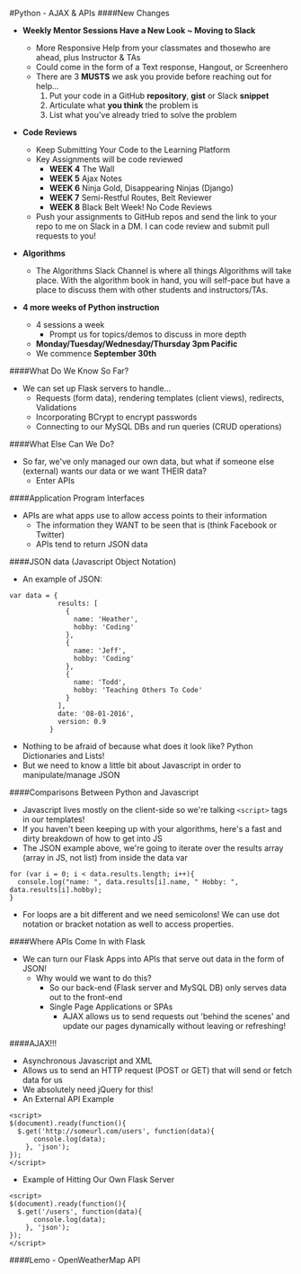 #Python - AJAX & APIs
####New Changes
- **Weekly Mentor Sessions Have a New Look ~ Moving to Slack**
  - More Responsive Help from your classmates and thosewho are ahead, plus Instructor & TAs
  - Could come in the form of a Text response, Hangout, or Screenhero
  - There are 3 **MUSTS** we ask you provide before reaching out for help...
    1. Put your code in a GitHub **repository**, **gist** or Slack **snippet**
    2. Articulate what **you think** the problem is
    3. List what you’ve already tried to solve the problem

- **Code Reviews**
  - Keep Submitting Your Code to the Learning Platform
  - Key Assignments will be code reviewed
    - **WEEK 4** The Wall
    - **WEEK 5** Ajax Notes
    - **WEEK 6** Ninja Gold, Disappearing Ninjas (Django)
    - **WEEK 7** Semi-Restful Routes, Belt Reviewer
    - **WEEK 8** Black Belt Week! No Code Reviews
  - Push your assignments to GitHub repos and send the link to your repo to me on Slack in a DM.  I can code review and submit pull requests to you!
- **Algorithms**
  - The Algorithms Slack Channel is where all things Algorithms will take place.  With the algorithm book in hand, you will self-pace but have a place to discuss them with other students and instructors/TAs.
- **4 more weeks of Python instruction**
  - 4 sessions a week
    - Prompt us for topics/demos to discuss in more depth
  - **Monday/Tuesday/Wednesday/Thursday 3pm Pacific**
  - We commence **September 30th**

####What Do We Know So Far?
- We can set up Flask servers to handle...
  - Requests (form data), rendering templates (client views), redirects, Validations
  - Incorporating BCrypt to encrypt passwords
  - Connecting to our MySQL DBs and run queries (CRUD operations)

####What Else Can We Do?
- So far, we've only managed our own data, but what if someone else (external) wants our data or we want THEIR data?
  - Enter APIs

####Application Program Interfaces
- APIs are what apps use to allow access points to their information
  - The information they WANT to be seen that is (think Facebook or Twitter)
  - APIs tend to return JSON data

####JSON data (Javascript Object Notation)
- An example of JSON:
```
var data = {
            results: [
              {
                name: 'Heather',
                hobby: 'Coding'
              },
              {
                name: 'Jeff',
                hobby: 'Coding'
              },
              {
                name: 'Todd',
                hobby: 'Teaching Others To Code'
              }
            ],
            date: '08-01-2016',
            version: 0.9
          }
```
- Nothing to be afraid of because what does it look like?  Python Dictionaries and Lists!
- But we need to know a little bit about Javascript in order to manipulate/manage JSON

####Comparisons Between Python and Javascript
- Javascript lives mostly on the client-side so we're talking `<script>` tags in our templates!
- If you haven't been keeping up with your algorithms, here's a fast and dirty breakdown of how to get into JS
- The JSON example above, we're going to iterate over the results array (array in JS, not list) from inside the data var
```
for (var i = 0; i < data.results.length; i++){
  console.log("name: ", data.results[i].name, " Hobby: ", data.results[i].hobby);
}
```
- For loops are a bit different and we need semicolons!  We can use dot notation or bracket notation as well to access properties.

####Where APIs Come In with Flask
- We can turn our Flask Apps into APIs that serve out data in the form of JSON!
  - Why would we want to do this?
    - So our back-end (Flask server and MySQL DB) only serves data out to the front-end
    - Single Page Applications or SPAs
      - AJAX allows us to send requests out 'behind the scenes' and update our pages dynamically without leaving or refreshing!

####AJAX!!!
- Asynchronous Javascript and XML
- Allows us to send an HTTP request (POST or GET) that will send or fetch data for us
- We absolutely need jQuery for this!
- An External API Example
```
<script>
$(document).ready(function(){
  $.get('http://someurl.com/users', function(data){
      console.log(data);
    }, 'json');
});
</script>
```
- Example of Hitting Our Own Flask Server
```
<script>
$(document).ready(function(){
  $.get('/users', function(data){
      console.log(data);
    }, 'json');
});
</script>
```
####Lemo - OpenWeatherMap API
